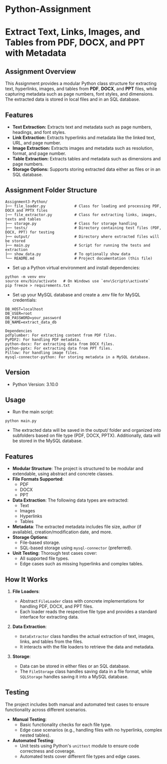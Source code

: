# Python-Assignment

# Extract Text, Links, Images, and Tables from PDF, DOCX, and PPT with Metadata
 
## Assignment Overview
 
This Assignment provides a modular Python class structure for extracting text, hyperlinks, images, and tables from **PDF**, **DOCX**, and **PPT** files, while capturing metadata such as page numbers, font styles, and dimensions. The extracted data is stored in local files and in an SQL database.
 
## Features
 
- **Text Extraction:** Extracts text and metadata such as page numbers, headings, and font styles.
- **Link Extraction:** Extracts hyperlinks and metadata like the linked text, URL, and page number.
- **Image Extraction:** Extracts images and metadata such as resolution, format, and page number.
- **Table Extraction:** Extracts tables and metadata such as dimensions and page numbers.
- **Storage Options:** Supports storing extracted data either as files or in an SQL database.
 
## Assignment Folder Structure
```
Assignment3-Python/
├── file_loader.py             # Class for loading and processing PDF, DOCX and PPTX files
|── file_extractor.py          # Class for extracting links, images, texts and tables
├── storage.py                 # Class for storage handling
├── tests/                     # Directory containing test files (PDF, DOCX, PPT) for testing
├── output/                    # Directory where extracted files will be stored
├── main.py                    # Script for running the tests and extraction
├── show_data.py               # To optionally show data
└── README.md                  # Project documentation (this file)
```
- Set up a Python virtual environment and install dependencies:
```
python -m venv env
source env/bin/activate   # On Windows use `env\Scripts\activate`
pip freeze > requirements.txt
```
- Set up your MySQL database and create a .env file for MySQL credentials:
```
DB_HOST=localhost
DB_USER=root
DB_PASSWORD=your_password
DB_NAME=extract_data_db
```
 
```
Dependencies
pdfplumber: For extracting content from PDF files.
PyPDF2: For handling PDF metadata.
python-docx: For extracting data from DOCX files.
python-pptx: For extracting data from PPT files.
Pillow: For handling image files.
mysql-connector-python: For storing metadata in a MySQL database.
```
## Version
- Python Version: 3.10.0
## Usage
- Run the main script:
```
python main.py
```
- The extracted data will be saved in the output/ folder and organized into subfolders based on file type (PDF, DOCX, PPTX). Additionally, data will be stored in the MySQL database.
 
## Features
 
- **Modular Structure**: The project is structured to be modular and extendable, using abstract and concrete classes.
- **File Formats Supported**: 
  - PDF
  - DOCX
  - PPT
- **Data Extraction**: The following data types are extracted:
  - Text
  - Images
  - Hyperlinks
  - Tables
- **Metadata**: The extracted metadata includes file size, author (if available), creation/modification date, and more.
- **Storage Options**: 
  - File-based storage.
  - SQL-based storage using `mysql-connector` (preferred).
- **Unit Testing**: Thorough test cases cover:
  - All supported file types.
  - Edge cases such as missing hyperlinks and complex tables.
 
## How It Works
 
1. **File Loaders**: 
   - Abstract `FileLoader` class with concrete implementations for handling PDF, DOCX, and PPT files.
   - Each loader reads the respective file type and provides a standard interface for extracting data.
 
2. **Data Extraction**:
   - `DataExtractor` class handles the actual extraction of text, images, links, and tables from the files.
   - It interacts with the file loaders to retrieve the data and metadata.
 
3. **Storage**:
   - Data can be stored in either files or an SQL database.
   - The `FileStorage` class handles saving data in a file format, while `SQLStorage` handles saving it into a MySQL database.
 
## Testing
 
The project includes both manual and automated test cases to ensure functionality across different scenarios.
 
- **Manual Testing**:
  - Basic functionality checks for each file type.
  - Edge case scenarios (e.g., handling files with no hyperlinks, complex nested tables).
- **Automated Testing**:
  - Unit tests using Python's `unittest` module to ensure code correctness and coverage.
  - Automated tests cover different file types and edge cases.
